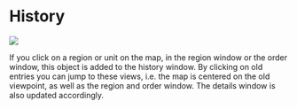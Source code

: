 <span id="top"></span>

# History

<img src="/images/help/magellan/windows_history.gif" data-border="0" />

If you click on a region or unit on the map, in the region window or the
order window, this object is added to the history window. By clicking on
old entries you can jump to these views, i.e. the map is centered on the
old viewpoint, as well as the region and order window. The details
window is also updated accordingly.

